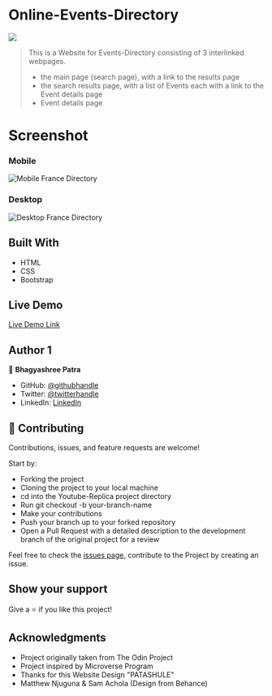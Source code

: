 # Online-Events-Directory

![](https://img.shields.io/badge/Microverse-blueviolet)

> This is a Website for Events-Directory consisting of 3 interlinked webpages.
>- the main page (search page), with a link to the results page
>- the search results page, with a list of Events each with a link to the Event details page
>- Event details page

# Screenshot

### Mobile


![Mobile France Directory](mobile-art.png)

### Desktop

![Desktop France Directory](articles.png)

## Built With

- HTML
- CSS
- Bootstrap

## Live Demo

[Live Demo Link](https://vagyasri.github.io/Events-Directory/)

## Author 1

👤 **Bhagyashree Patra**

- GitHub: [@githubhandle](https://github.com/Vagyasri)
- Twitter: [@twitterhandle](https://twitter.com/Lucky86074644)
- LinkedIn: [LinkedIn](https://www.linkedin.com/in/bhagyashree-patra-029bb059/)

## 🤝 Contributing

Contributions, issues, and feature requests are welcome!

Start by:

- Forking the project
- Cloning the project to your local machine
- cd into the Youtube-Replica project directory
- Run git checkout -b your-branch-name
- Make your contributions
- Push your branch up to your forked repository
- Open a Pull Request with a detailed description to the development branch of the original project for a review

Feel free to check the [issues page](https://github.com/Vagyasri/Events-Directory/issues), contribute to the Project by creating an issue.


## Show your support

Give a ⭐️ if you like this project!

## Acknowledgments
- Project originally taken from The Odin Project
- Project inspired by Microverse Program
- Thanks for this Website Design "PATASHULE"
- Matthew Njuguna & Sam Achola (Design from Behance)
